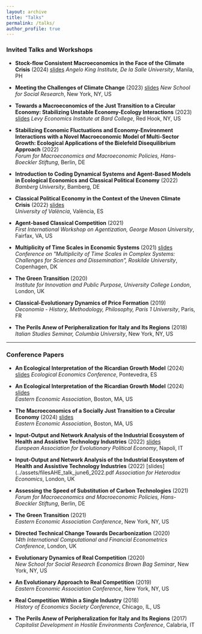 ```yaml
---
layout: archive
title: "Talks"
permalink: /talks/
author_profile: true
---
```



### Invited Talks and Workshops

- **Stock-flow Consistent Macroeconomics in the Face of the Climate Crisis** (2024) [slides](../assets/files/AngeloKing.pdf)
  *Angelo King Institute, De la Salle University*, Manila, PH

- **Meeting the Challenges of Climate Change** (2023) [slides](../assets/files/nssr_workshop_dec2_valles_codina.pdf)
  *New School for Social Research*, New York, NY, US

- **Towards a Macroeconomics of the Just Transition to a Circular Economy: Stabilizing Unstable Economy-Ecology Interactions** (2023) [slides](../assets/files/levy_institute_apr19.pdf) 
  *Levy Economics Institute at Bard College*, Red Hook, NY, US

- **Stabilizing Economic Fluctuations and Economy-Environment Interactions with a Novel Macroeconomic Model of Multi-Sector Growth: Ecological Applications of the Bielefeld Disequilibrium Approach** (2022)  
  *Forum for Macroeconomics and Macroeconomic Policies, Hans-Boeckler Stiftung*, Berlin, DE

- **Introduction to Coding Dynamical Systems and Agent-Based Models in Ecological Economics and Classical Political Economy** (2022)   
  *Bamberg University*, Bamberg, DE

- **Classical Political Economy in the Context of the Uneven Climate Crisis** (2022) [slides](../assets/files/research_talk_eco_classical_pol_econ_2.pdf)  
  *University of València*, València, ES

- **Agent-based Classical Competition** (2021)  
  *First International Workshop on Agentization, George Mason University*, Fairfax, VA, US

- **Multiplicity of Time Scales in Economic Systems** (2021) [slides](../assets/files/research_talk_eco_classical_pol_econ_2.pdf)  
  *Conference on "Multiplicity of Time Scales in Complex Systems: Challenges for Sciences and Dissemination", Roskilde University*, Copenhagen, DK

- **The Green Transition** (2020)  
  *Institute for Innovation and Public Purpose, University College London*, London, UK

- **Classical-Evolutionary Dynamics of Price Formation** (2019)  
  *Oeconomia - History, Methodology, Philosophy, Paris 1 University*, Paris, FR

- **The Perils Anew of Peripheralization for Italy and Its Regions** (2018)  
  *Italian Studies Seminar, Columbia University*, New York, NY, US

---

### Conference Papers

- **An Ecological Interpretation of the Ricardian Growth Model** (2024) [slides](../assets/files/Pontevedra_2024.pdf) 
  *Ecological Economics Conference*, Pontevedra, ES

- **An Ecological Interpretation of the Ricardian Growth Model** (2024) [slides](../assets/files/Pontevedra_2024.pdf)  
  *Eastern Economic Association*, Boston, MA, US

- **The Macroeconomics of a Socially Just Transition to a Circular Economy** (2024) [slides](../assets/files/eea_sfc_mar1.pdf)  
  *Eastern Economic Association*, Boston, MA, US

- **Input-Output and Network Analysis of the Industrial Ecosystem of Health and Assistive Technology Industries** (2022) [slides](../assets/files/AHE_talk_june6_2022.pdf)  
  *European Association for Evolutionary Political Economy*, Napoli, IT

- **Input-Output and Network Analysis of the Industrial Ecosystem of Health and Assistive Technology Industries** (2022)  [slides](../assets/filesAHE_talk_june6_2022.pdf 
  *Association for Heterodox Economics*, London, UK

- **Assessing the Speed of Substitution of Carbon Technologies** (2021)  
  *Forum for Macroeconomics and Macroeconomic Policies, Hans-Boeckler Stiftung*, Berlin, DE

- **The Green Transition** (2021)  
  *Eastern Economic Association Conference*, New York, NY, US

- **Directed Technical Change Towards Decarbonization** (2020)  
  *14th International Computational and Financial Econometrics Conference*, London, UK

- **Evolutionary Dynamics of Real Competition** (2020)  
  *New School for Social Research Economics Brown Bag Seminar*, New York, NY, US

- **An Evolutionary Approach to Real Competition** (2019)  
  *Eastern Economic Association Conference*, New York, NY, US

- **Real Competition Within a Single Industry** (2018)  
  *History of Economics Society Conference*, Chicago, IL, US

- **The Perils Anew of Peripheralization for Italy and Its Regions** (2017)  
  *Capitalist Development in Hostile Environments Conference*, Calabria, IT